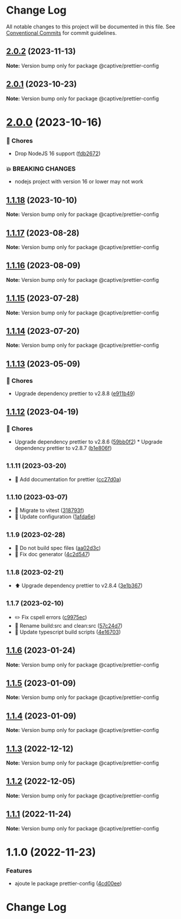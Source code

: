 # Change Log

All notable changes to this project will be documented in this file.
See [Conventional Commits](https://conventionalcommits.org) for commit guidelines.

## [2.0.2](https://github.com/Captive-Studio/es-project-config/compare/@captive/prettier-config@2.0.1...@captive/prettier-config@2.0.2) (2023-11-13)

**Note:** Version bump only for package @captive/prettier-config

## [2.0.1](https://github.com/Captive-Studio/es-project-config/compare/@captive/prettier-config@2.0.0...@captive/prettier-config@2.0.1) (2023-10-23)

**Note:** Version bump only for package @captive/prettier-config

# [2.0.0](https://github.com/Captive-Studio/es-project-config/compare/@captive/prettier-config@1.1.18...@captive/prettier-config@2.0.0) (2023-10-16)

### 🎫 Chores

- Drop NodeJS 16 support ([fdb2672](https://github.com/Captive-Studio/es-project-config/commit/fdb2672))

### 💥 BREAKING CHANGES

- nodejs project with version 16 or lower may not work

## [1.1.18](https://github.com/Captive-Studio/es-project-config/compare/@captive/prettier-config@1.1.17...@captive/prettier-config@1.1.18) (2023-10-10)

**Note:** Version bump only for package @captive/prettier-config

## [1.1.17](https://github.com/Captive-Studio/es-project-config/compare/@captive/prettier-config@1.1.16...@captive/prettier-config@1.1.17) (2023-08-28)

**Note:** Version bump only for package @captive/prettier-config

## [1.1.16](https://github.com/Captive-Studio/es-project-config/compare/@captive/prettier-config@1.1.15...@captive/prettier-config@1.1.16) (2023-08-09)

**Note:** Version bump only for package @captive/prettier-config

## [1.1.15](https://github.com/Captive-Studio/es-project-config/compare/@captive/prettier-config@1.1.14...@captive/prettier-config@1.1.15) (2023-07-28)

**Note:** Version bump only for package @captive/prettier-config

## [1.1.14](https://github.com/Captive-Studio/es-project-config/compare/@captive/prettier-config@1.1.13...@captive/prettier-config@1.1.14) (2023-07-20)

**Note:** Version bump only for package @captive/prettier-config

## [1.1.13](https://github.com/Captive-Studio/es-project-config/compare/@captive/prettier-config@1.1.12...@captive/prettier-config@1.1.13) (2023-05-09)

### 🎫 Chores

- Upgrade dependency prettier to v2.8.8 ([e911b49](https://github.com/Captive-Studio/es-project-config/commit/e911b49))

## [1.1.12](https://github.com/Captive-Studio/es-project-config/compare/@captive/prettier-config@1.1.11...@captive/prettier-config@1.1.12) (2023-04-19)

### 🎫 Chores

- Upgrade dependency prettier to v2.8.6 ([59bb0f2](https://github.com/Captive-Studio/es-project-config/commit/59bb0f2)) \* Upgrade dependency prettier to v2.8.7 ([b1e806f](https://github.com/Captive-Studio/es-project-config/commit/b1e806f))

## <small>1.1.11 (2023-03-20)</small>

- 📝 Add documentation for prettier ([cc27d0a](https://github.com/Captive-Studio/es-project-config/commit/cc27d0a))

## <small>1.1.10 (2023-03-07)</small>

- 👷 Migrate to vitest ([318793f](https://github.com/Captive-Studio/es-project-config/commit/318793f))
- 👷 Update configuration ([1afda6e](https://github.com/Captive-Studio/es-project-config/commit/1afda6e))

## <small>1.1.9 (2023-02-28)</small>

- 👷 Do not build spec files ([aa02d3c](https://github.com/Captive-Studio/es-project-config/commit/aa02d3c))
- 📝 Fix doc generator ([4c2d547](https://github.com/Captive-Studio/es-project-config/commit/4c2d547))

## <small>1.1.8 (2023-02-21)</small>

- ⬆️ Upgrade dependency prettier to v2.8.4 ([3e1b367](https://github.com/Captive-Studio/es-project-config/commit/3e1b367))

## <small>1.1.7 (2023-02-10)</small>

- ✏️ Fix cspell errors ([c9975ec](https://github.com/Captive-Studio/es-project-config/commit/c9975ec))
- 👷 Rename build:src and clean:src ([57c24d7](https://github.com/Captive-Studio/es-project-config/commit/57c24d7))
- 🔨 Update typescript build scripts ([4e16703](https://github.com/Captive-Studio/es-project-config/commit/4e16703))

## [1.1.6](https://github.com/Captive-Studio/es-project-config/compare/@captive/prettier-config@1.1.5...@captive/prettier-config@1.1.6) (2023-01-24)

**Note:** Version bump only for package @captive/prettier-config

## [1.1.5](https://github.com/Captive-Studio/es-project-config/compare/@captive/prettier-config@1.1.4...@captive/prettier-config@1.1.5) (2023-01-09)

**Note:** Version bump only for package @captive/prettier-config

## [1.1.4](https://github.com/Captive-Studio/es-project-config/compare/@captive/prettier-config@1.1.3...@captive/prettier-config@1.1.4) (2023-01-09)

**Note:** Version bump only for package @captive/prettier-config

## [1.1.3](https://github.com/Captive-Studio/es-project-config/compare/@captive/prettier-config@1.1.2...@captive/prettier-config@1.1.3) (2022-12-12)

**Note:** Version bump only for package @captive/prettier-config

## [1.1.2](https://github.com/Captive-Studio/es-project-config/compare/@captive/prettier-config@1.1.1...@captive/prettier-config@1.1.2) (2022-12-05)

**Note:** Version bump only for package @captive/prettier-config

## [1.1.1](https://github.com/Captive-Studio/es-project-config/compare/@captive/prettier-config@1.1.0...@captive/prettier-config@1.1.1) (2022-11-24)

**Note:** Version bump only for package @captive/prettier-config

# 1.1.0 (2022-11-23)

### Features

- ajoute le package prettier-config ([4cd00ee](https://github.com/Captive-Studio/es-project-config/commit/4cd00ee6205dcca439b9326504fd639b123d65fb))

# Change Log
